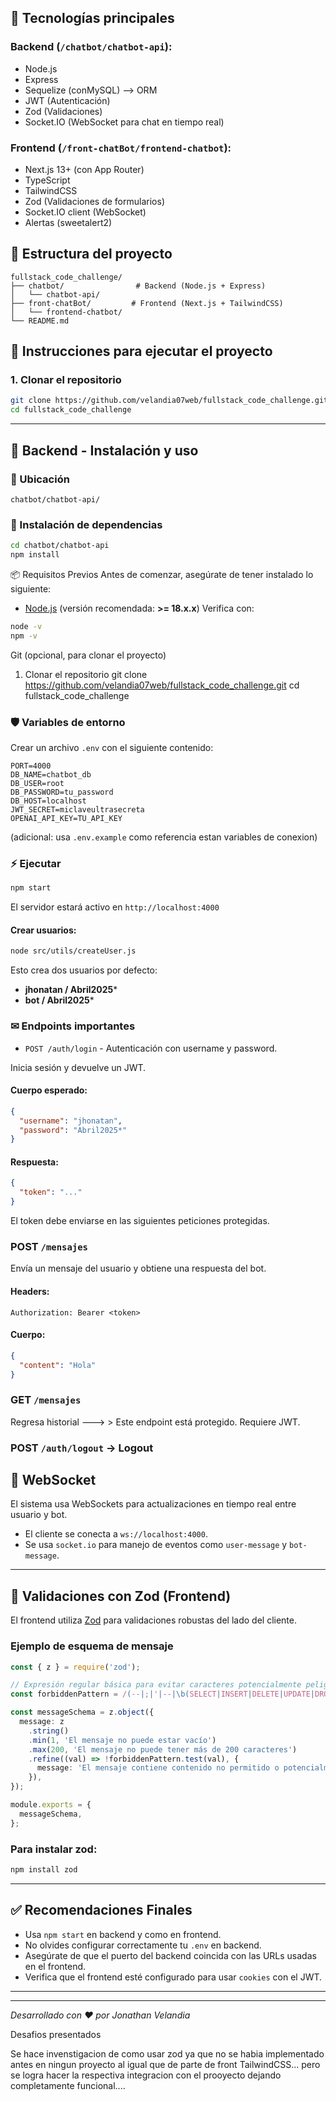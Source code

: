 ## 🚀 Tecnologías principales

### Backend (`/chatbot/chatbot-api`):

* Node.js
* Express
* Sequelize (conMySQL) --> ORM 
* JWT (Autenticación)
* Zod (Validaciones)
* Socket.IO (WebSocket para chat en tiempo real)

### Frontend (`/front-chatBot/frontend-chatbot`):

* Next.js 13+ (con App Router)
* TypeScript
* TailwindCSS
* Zod (Validaciones de formularios)
* Socket.IO client (WebSocket)
* Alertas (sweetalert2)

## 📁 Estructura del proyecto

```
fullstack_code_challenge/
├── chatbot/                # Backend (Node.js + Express)
│   └── chatbot-api/       
├── front-chatBot/         # Frontend (Next.js + TailwindCSS)
│   └── frontend-chatbot/  
└── README.md
```
## 🚗 Instrucciones para ejecutar el proyecto

### 1. Clonar el repositorio

```bash
git clone https://github.com/velandia07web/fullstack_code_challenge.git
cd fullstack_code_challenge
```
---

## 🚧 Backend - Instalación y uso

### 🔹 Ubicación

```
chatbot/chatbot-api/
```

### 📖 Instalación de dependencias

```bash
cd chatbot/chatbot-api
npm install
```

📦 Requisitos Previos
Antes de comenzar, asegúrate de tener instalado lo siguiente:

* [Node.js](https://nodejs.org/) (versión recomendada: **>= 18.x.x**)
Verifica con:

```bash
node -v
npm -v
```

Git (opcional, para clonar el proyecto)

1. Clonar el repositorio
git clone https://github.com/velandia07web/fullstack_code_challenge.git
cd fullstack_code_challenge

### 🛡️ Variables de entorno

Crear un archivo `.env` con el siguiente contenido:

```env
PORT=4000
DB_NAME=chatbot_db
DB_USER=root
DB_PASSWORD=tu_password
DB_HOST=localhost
JWT_SECRET=miclaveultrasecreta
OPENAI_API_KEY=TU_API_KEY
```
(adicional: usa `.env.example` como referencia estan variables de conexion)

### ⚡ Ejecutar

```bash
npm start
```

El servidor estará activo en `http://localhost:4000`

#### Crear usuarios:

```bash
node src/utils/createUser.js
```

Esto crea dos usuarios por defecto:

* **jhonatan / Abril2025**\*
* **bot / Abril2025**\*


### ✉ Endpoints importantes

* `POST /auth/login` - Autenticación con username y password.

Inicia sesión y devuelve un JWT.

#### Cuerpo esperado:

```json
{
  "username": "jhonatan",
  "password": "Abril2025*"
}
```

#### Respuesta:

```json
{
  "token": "..."
}
```

El token debe enviarse en las siguientes peticiones protegidas.

### POST `/mensajes`

Envía un mensaje del usuario y obtiene una respuesta del bot.

#### Headers:

```
Authorization: Bearer <token>
```

#### Cuerpo:

```json
{
  "content": "Hola"
}
```

### GET `/mensajes`

Regresa historial ---> > Este endpoint está protegido. Requiere JWT.

### POST `/auth/logout` → Logout

## 💬 WebSocket

El sistema usa WebSockets para actualizaciones en tiempo real entre usuario y bot.

* El cliente se conecta a `ws://localhost:4000`.
* Se usa `socket.io` para manejo de eventos como `user-message` y `bot-message`.

---

## 🔎 Validaciones con Zod (Frontend)

El frontend utiliza [Zod](https://zod.dev/) para validaciones robustas del lado del cliente.

### Ejemplo de esquema de mensaje

```ts
const { z } = require('zod');

// Expresión regular básica para evitar caracteres potencialmente peligrosos
const forbiddenPattern = /(--|;|'|--|\b(SELECT|INSERT|DELETE|UPDATE|DROP|UNION|OR|AND)\b)/i;

const messageSchema = z.object({
  message: z
    .string()
    .min(1, 'El mensaje no puede estar vacío')
    .max(200, 'El mensaje no puede tener más de 200 caracteres')
    .refine((val) => !forbiddenPattern.test(val), {
      message: 'El mensaje contiene contenido no permitido o potencialmente peligroso',
    }),
});

module.exports = {
  messageSchema,
};
```

### Para instalar zod:

```bash
npm install zod
```

---

## ✅ Recomendaciones Finales

* Usa `npm start`  en backend y  como en frontend.
* No olvides configurar correctamente tu `.env` en backend.
* Asegúrate de que el puerto del backend coincida con las URLs usadas en el frontend.
* Verifica que el frontend esté configurado para usar `cookies` con el JWT.

---


---

*Desarrollado con ❤️ por Jonathan Velandia*



Desafios presentados

Se hace invenstigacion de como usar zod ya que no se habia implementado antes en ningun proyecto 
al igual que de parte de front TailwindCSS... pero se logra hacer la respectiva integracion con el prooyecto dejando completamente funcional.... 





